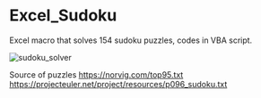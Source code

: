 # Excel_Sudoku
Excel macro that solves 154 sudoku puzzles, codes in VBA script.


![sudoku_solver](https://user-images.githubusercontent.com/32192638/158045568-bf9e567a-89e2-4d56-a969-c90954f1b6b2.png)


Source of puzzles
https://norvig.com/top95.txt
https://projecteuler.net/project/resources/p096_sudoku.txt

